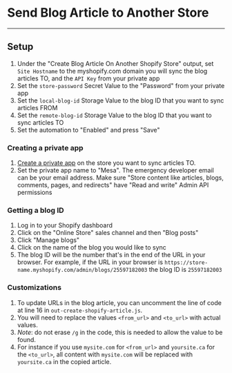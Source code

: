 # Send Blog Article to Another Store

---

## Setup

1. Under the "Create Blog Article On Another Shopify Store" output, set `Site Hostname` to the myshopify.com domain you will sync the blog articles TO, and the `API Key` from your private app 
2. Set the `store-password` Secret Value to the "Password" from your private app
3. Set the `local-blog-id` Storage Value to the blog ID that you want to sync articles FROM
4. Set the `remote-blog-id` Storage Value to the blog ID that you want to sync articles TO
5. Set the automation to "Enabled" and press "Save"

### Creating a private app
1. [Create a private app](https://help.shopify.com/en/manual/apps/private-apps#generate-credentials-from-the-shopify-admin) on the store you want to sync articles TO. 
2. Set the private app name to "Mesa". The emergency developer email can be your email address. Make sure "Store content like articles, blogs, comments, pages, and redirects" have "Read and write" Admin API permissions

### Getting a blog ID
1. Log in to your Shopify dashboard
2. Click on the "Online Store" sales channel and then "Blog posts"
3. Click "Manage blogs"
4. Click on the name of the blog you would like to sync
5. The blog ID will be the number that's in the end of the URL in your browser. For example, if the URL in your browser is `https://store-name.myshopify.com/admin/blogs/25597182003` the blog ID is `25597182003` 

### Customizations
1. To update URLs in the blog article, you can uncomment the line of code at line 16 in `out-create-shopify-article.js`. 
2. You will need to replace the values `<from_url>` and `<to_url>` with actual values. 
3. *Note*: do not erase `/g` in the code, this is needed to allow the value to be found.
4. For instance if you use `mysite.com` for `<from_url>` and `yoursite.ca` for the `<to_url>`, all content with `mysite.com` will be replaced with `yoursite.ca` in the copied article.